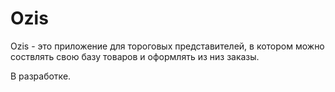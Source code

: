 # Ozis

Ozis - это приложение для тороговых представителей, в котором можно соствлять свою базу товаров и оформлять из низ заказы.

В разработке.